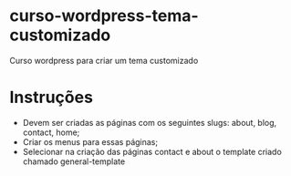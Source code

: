# curso-wordpress-tema-customizado
Curso wordpress para criar um tema customizado

# Instruções
- Devem ser criadas as páginas com os seguintes slugs: about, blog, contact, home;
- Criar os menus para essas páginas;
- Selecionar na criação das páginas contact e about o template criado chamado general-template